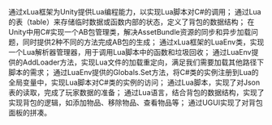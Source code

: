通过xLua框架为Unity提供Lua编程能⼒，以实现Lua脚本对C#的调⽤；
通过Lua的表（table）来存储临时数据或函数内部的状态，定义了背包的数据结构；
在Unity中⽤C#实现⼀个AB包管理类，解决AssetBundle资源的同步和异步加载问题，同时提供2种不同的方法完成AB包的生成；
通过xLua框架的LuaEnv类，实现⼀个Lua解析器管理器，⽤于调⽤Lua脚本中的函数和垃圾回收；
通过LuaEnv提供的AddLoader⽅法，实现Lua⽂件的加载重定向，满⾜我们需要加载其他路径下脚本的需求；
通过LuaEnv提供的Globals.Set⽅法，将C#类的实例注册到Lua的全局变量中，实现Lua脚本对C#类的实例的访问；
通过Lua脚本，实现了对Json表的读取，完成了玩家数据的准备；
通过Lua语⾔，结合背包的数据结构，实现了实现背包的逻辑，如添加物品、移除物品、查看物品等；
通过UGUI实现了对背包⾯板的拼凑。